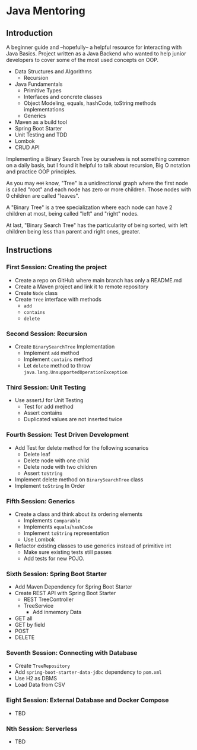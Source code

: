 Java Mentoring
==============

Introduction
------------
A beginner guide and –hopefully– a helpful resource for interacting with Java Basics.
Project written as a Java Backend who wanted to help junior developers to cover some of the most used concepts on OOP.

- Data Structures and Algorithms
  - Recursion
- Java Fundamentals
    - Primitive Types
    - Interfaces and concrete classes
    - Object Modeling, equals, hashCode, toString methods implementations
    - Generics
- Maven as a build tool
- Spring Boot Starter
- Unit Testing and TDD
- Lombok
- CRUD API

Implementing a Binary Search Tree by ourselves is not something common on a daily basis, 
but I found it helpful to talk about recursion, Big O notation and practice OOP principles.

As you may ~~not~~ know, "Tree" is a unidirectional graph where the first node is called "root" 
and each node has zero or more children. Those nodes with 0 children are called "leaves".

A "Binary Tree" is a tree specialization where each node can have 2 children at most, 
being called "left" and "right" nodes. 

At last, "Binary Search Tree" has the particularity of being sorted, 
with left children being less than parent and right ones, greater. 

Instructions
------------
### First Session: Creating the project
- Create a repo on GitHub where main branch has only a README.md
- Create a Maven project and link it to remote repository 
- Create `Node` class
- Create `Tree` interface with methods
    - `add`
    - `contains`
    - `delete`

### Second Session: Recursion
- Create `BinarySearchTree` Implementation 
  - Implement `add` method  
  - Implement `contains` method
  - Let `delete` method to throw  `java.lang.UnsupportedOperationException`

### Third Session: Unit Testing
- Use assertJ for Unit Testing
  - Test for add method
  - Assert contains
  - Duplicated values are not inserted twice
                                    
### Fourth Session: Test Driven Development
- Add Test for delete method for the following scenarios
  - Delete leaf
  - Delete node with one child
  - Delete node with two children
  - Assert `toString`
- Implement delete method on `BinarySearchTree` class
- Implement `toString` In Order

### Fifth Session: Generics
- Create a class and think about its ordering elements
  - Implements `Comparable`
  - Implements `equals`/`hashCode`
  - Implement `toString` representation
  - Use Lombok
- Refactor existing classes to use generics instead of primitive int
  - Make sure existing tests still passes
  - Add tests for new POJO.

### Sixth Session: Spring Boot Starter
- Add Maven Dependency for Spring Boot Starter
- Create REST API with Spring Boot Starter
  - REST TreeController
  - TreeService 
    - Add inmemory Data
- GET all
- GET by field
- POST
- DELETE
       

### Seventh Session: Connecting with Database
- Create `TreeRepository`
- Add `spring-boot-starter-data-jdbc` dependency to `pom.xml`  
- Use H2 as DBMS
- Load Data from CSV

### Eight Session: External Database and Docker Compose
- TBD

### Nth Session: Serverless
- TBD

                                                             
